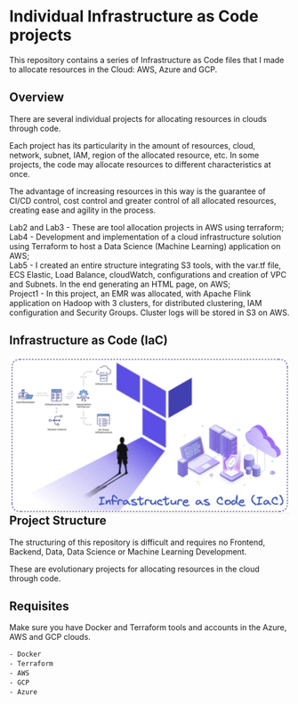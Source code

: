 # Individual Infrastructure as Code projects

This repository contains a series of Infrastructure as Code files that I made to allocate resources in the Cloud: AWS, Azure and GCP.

## Overview

There are several individual projects for allocating resources in clouds through code. 

Each project has its particularity in the amount of resources, cloud, network, subnet, IAM, region of the allocated resource, etc. In some projects, the code may allocate resources to different characteristics at once. 

The advantage of increasing resources in this way is the guarantee of CI/CD control, cost control and greater control of all allocated resources, creating ease and agility in the process.

Lab2 and Lab3 - These are tool allocation projects in AWS using terraform; <br/>
Lab4 - Development and implementation of a cloud infrastructure solution using Terraform to host a Data Science (Machine Learning) application on AWS;<br/>
Lab5 - I created an entire structure integrating S3 tools, with the var.tf file, ECS Elastic, Load Balance, cloudWatch, configurations and creation of VPC and Subnets. In the end generating an HTML page, on AWS;<br/>
Project1 - In this project, an EMR was allocated, with Apache Flink application on Hadoop with 3 clusters, for distributed clustering, IAM configuration and Security Groups. Cluster logs will be stored in S3 on AWS.<br/>

## Infrastructure as Code (IaC)

 <img width="2500px" align="right"  src="https://github.com/julianasantimaria/ProjectsTerraform/blob/HTML/IaC.jpeg">

 <br/>
 <br/>


## Project Structure

The structuring of this repository is difficult and requires no Frontend, Backend, Data, Data Science or Machine Learning Development.

These are evolutionary projects for allocating resources in the cloud through code.

## Requisites

Make sure you have Docker and Terraform tools and accounts in the Azure, AWS and GCP clouds.

```bash
- Docker
- Terraform
- AWS
- GCP
- Azure